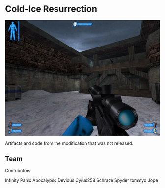 # Cold-Ice Resurrection

![HLA](screens/blaser.jpg)

Artifacts and code from the modification that was not released.

## Team

Contributors:

Infinity
Panic
Apocalypso
Devious
Cyrus258
Schrade
Spyder
tommyd
Jope
